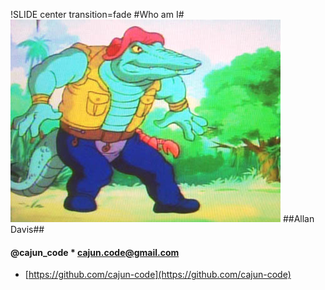 !SLIDE center transition=fade
#Who am I#
![ALT Leatherhead](Leatherhead.jpg)
##Allan Davis##
#### @cajun_code * cajun.code@gmail.com
* [https://github.com/cajun-code](https://github.com/cajun-code) 


